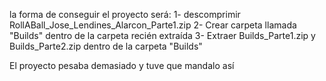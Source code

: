 la forma de conseguir el proyecto será:
1- descomprimir RollABall_Jose_Lendines_Alarcon_Parte1.zip
2- Crear carpeta llamada "Builds" dentro de la carpeta recién extraída
3- Extraer Builds_Parte1.zip y Builds_Parte2.zip dentro de la carpeta "Builds"

El proyecto pesaba demasiado y tuve que mandalo así
